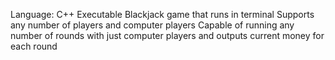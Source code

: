 Language: C++
Executable Blackjack game that runs in terminal
Supports any number of players and computer players
Capable of running any number of rounds with just computer players and outputs current money for each round
